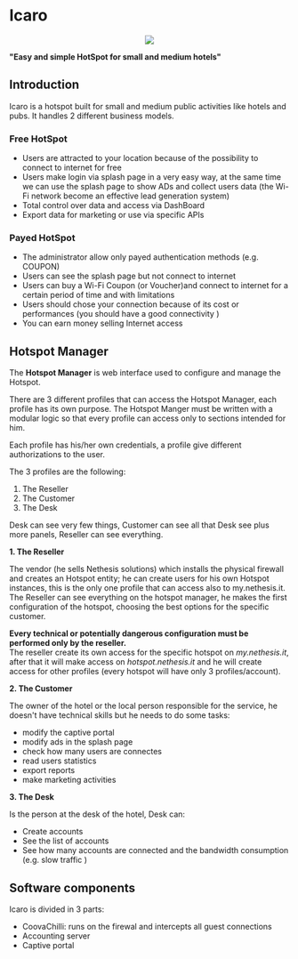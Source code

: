# Icaro

<p align="center">
   <img src ="https://github.com/nethesis/icaro/raw/master/logo/logo.png" />
</p>

**"Easy and simple HotSpot for small and medium hotels"**

## Introduction

Icaro is a hotspot built for small and medium public activities like hotels and pubs.
It handles 2 different business models.

### Free HotSpot

* Users are attracted to your location because of the possibility to connect to internet for free
* Users make login via splash page in a very easy way, at the same time we can use the splash page to show ADs and collect users data (the Wi-Fi network become an effective lead generation system)
* Total control over data and access via DashBoard
* Export data for marketing or use via specific APIs 

### Payed HotSpot

* The administrator allow only payed authentication methods (e.g. COUPON)
* Users can see the splash page but not connect to internet
* Users can buy a Wi-Fi Coupon (or Voucher)and connect to internet for a certain period of time and with limitations
* Users should chose your connection because of its cost or performances (you should have a good connectivity )
* You can earn money selling Internet access


## Hotspot Manager

The **Hotspot Manager** is  web interface used to configure and manage the Hotspot.

There are 3 different profiles that can access the Hotspot Manager, each profile has its own purpose.
The Hotspot Manger must be written with a modular logic so that every profile can access only to sections intended for him.

Each profile has his/her own credentials, a profile give different authorizations to the user.

The 3 profiles are the following:

1. The Reseller
2. The Customer
3. The Desk

Desk can see very few things, Customer can see all that Desk see plus more panels, Reseller can see everything.

**1. The Reseller** 

The vendor (he sells Nethesis solutions)  which installs the physical firewall and creates an Hotspot entity; he can create users for his own Hotspot instances, this is the only one profile that can access also to my.nethesis.it.
The Reseller can see everything on the hotspot manager, he makes the first configuration of the hotspot, choosing the best options for the specific customer.

**Every technical or potentially dangerous configuration must be performed only by the reseller.**  
The reseller create its own access for the specific hotspot on _my.nethesis.it_, after that it will make access on _hotspot.nethesis.it_ and he will create access for other profiles (every hotspot will have only 3 profiles/account).
 
**2. The Customer**

The owner of the hotel or the local person responsible for the service, he doesn't have technical skills but he needs to do some tasks:

* modify the captive portal
* modify ads in the splash page
* check how many users are connectes
* read users statistics
* export reports
* make marketing activities

**3. The Desk**

Is the person at the desk of the hotel, Desk can:
* Create accounts
* See the list of accounts
* See how many accounts are connected and the bandwidth consumption (e.g. slow traffic )


## Software components

Icaro is divided in 3 parts:

- CoovaChilli: runs on the firewal and intercepts all guest connections
- Accounting server
- Captive portal



